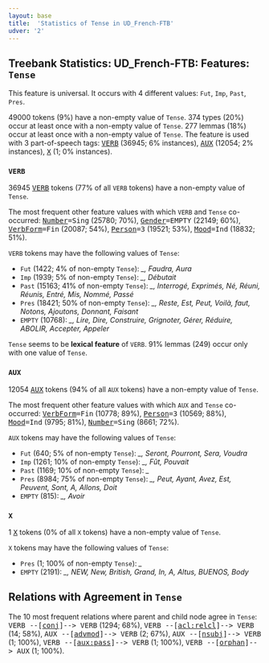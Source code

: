 ```yaml
---
layout: base
title:  'Statistics of Tense in UD_French-FTB'
udver: '2'
---
```


## Treebank Statistics: UD_French-FTB: Features: `Tense`

This feature is universal.
It occurs with 4 different values: `Fut`, `Imp`, `Past`, `Pres`.

49000 tokens (9%) have a non-empty value of `Tense`.
374 types (20%) occur at least once with a non-empty value of `Tense`.
277 lemmas (18%) occur at least once with a non-empty value of `Tense`.
The feature is used with 3 part-of-speech tags: <tt><a href="fr_ftb-pos-VERB.html">VERB</a></tt> (36945; 6% instances), <tt><a href="fr_ftb-pos-AUX.html">AUX</a></tt> (12054; 2% instances), <tt><a href="fr_ftb-pos-X.html">X</a></tt> (1; 0% instances).

### `VERB`

36945 <tt><a href="fr_ftb-pos-VERB.html">VERB</a></tt> tokens (77% of all `VERB` tokens) have a non-empty value of `Tense`.

The most frequent other feature values with which `VERB` and `Tense` co-occurred: <tt><a href="fr_ftb-feat-Number.html">Number</a></tt><tt>=Sing</tt> (25780; 70%), <tt><a href="fr_ftb-feat-Gender.html">Gender</a></tt><tt>=EMPTY</tt> (22149; 60%), <tt><a href="fr_ftb-feat-VerbForm.html">VerbForm</a></tt><tt>=Fin</tt> (20087; 54%), <tt><a href="fr_ftb-feat-Person.html">Person</a></tt><tt>=3</tt> (19521; 53%), <tt><a href="fr_ftb-feat-Mood.html">Mood</a></tt><tt>=Ind</tt> (18832; 51%).

`VERB` tokens may have the following values of `Tense`:

* `Fut` (1422; 4% of non-empty `Tense`): <em>_, Faudra, Aura</em>
* `Imp` (1939; 5% of non-empty `Tense`): <em>_, Débutait</em>
* `Past` (15163; 41% of non-empty `Tense`): <em>_, Interrogé, Exprimés, Né, Réuni, Réunis, Entré, Mis, Nommé, Passé</em>
* `Pres` (18421; 50% of non-empty `Tense`): <em>_, Reste, Est, Peut, Voilà, faut, Notons, Ajoutons, Donnant, Faisant</em>
* `EMPTY` (10768): <em>_, Lire, Dire, Construire, Grignoter, Gérer, Réduire, ABOLIR, Accepter, Appeler</em>

`Tense` seems to be **lexical feature** of `VERB`. 91% lemmas (249) occur only with one value of `Tense`.

### `AUX`

12054 <tt><a href="fr_ftb-pos-AUX.html">AUX</a></tt> tokens (94% of all `AUX` tokens) have a non-empty value of `Tense`.

The most frequent other feature values with which `AUX` and `Tense` co-occurred: <tt><a href="fr_ftb-feat-VerbForm.html">VerbForm</a></tt><tt>=Fin</tt> (10778; 89%), <tt><a href="fr_ftb-feat-Person.html">Person</a></tt><tt>=3</tt> (10569; 88%), <tt><a href="fr_ftb-feat-Mood.html">Mood</a></tt><tt>=Ind</tt> (9795; 81%), <tt><a href="fr_ftb-feat-Number.html">Number</a></tt><tt>=Sing</tt> (8661; 72%).

`AUX` tokens may have the following values of `Tense`:

* `Fut` (640; 5% of non-empty `Tense`): <em>_, Seront, Pourront, Sera, Voudra</em>
* `Imp` (1261; 10% of non-empty `Tense`): <em>_, Fût, Pouvait</em>
* `Past` (1169; 10% of non-empty `Tense`): <em>_</em>
* `Pres` (8984; 75% of non-empty `Tense`): <em>_, Peut, Ayant, Avez, Est, Peuvent, Sont, A, Allons, Doit</em>
* `EMPTY` (815): <em>_, Avoir</em>

### `X`

1 <tt><a href="fr_ftb-pos-X.html">X</a></tt> tokens (0% of all `X` tokens) have a non-empty value of `Tense`.

`X` tokens may have the following values of `Tense`:

* `Pres` (1; 100% of non-empty `Tense`): <em>_</em>
* `EMPTY` (2191): <em>_, NEW, New, British, Grand, In, A, Altus, BUENOS, Body</em>

## Relations with Agreement in `Tense`

The 10 most frequent relations where parent and child node agree in `Tense`:
<tt>VERB --[<tt><a href="fr_ftb-dep-conj.html">conj</a></tt>]--> VERB</tt> (1294; 68%),
<tt>VERB --[<tt><a href="fr_ftb-dep-acl-relcl.html">acl:relcl</a></tt>]--> VERB</tt> (14; 58%),
<tt>AUX --[<tt><a href="fr_ftb-dep-advmod.html">advmod</a></tt>]--> VERB</tt> (2; 67%),
<tt>AUX --[<tt><a href="fr_ftb-dep-nsubj.html">nsubj</a></tt>]--> VERB</tt> (1; 100%),
<tt>VERB --[<tt><a href="fr_ftb-dep-aux-pass.html">aux:pass</a></tt>]--> VERB</tt> (1; 100%),
<tt>VERB --[<tt><a href="fr_ftb-dep-orphan.html">orphan</a></tt>]--> AUX</tt> (1; 100%).


